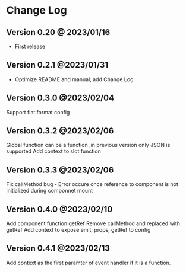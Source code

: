 # Change Log

## Version 0.20  @ 2023/01/16

* First release

## Version 0.2.1 @2023/01/31

* Optimize README and manual, add Change Log

## Version 0.3.0 @2023/02/04

Support flat format config

## Version 0.3.2 @2023/02/06

Global function can be a function ,in previous version only JSON is supported
Add context to slot function

## Version 0.3.3 @2023/02/06

Fix callMethod bug - Error occure once reference to component is not initialized during componnet mount

## Version 0.4.0 @2023/02/10

Add component function:getRef
Remove callMethod and replaced with getRef
Add context to expose emit, props, getRef to config


## Version 0.4.1 @2023/02/13

Add context as the first paramter of event handler if it is a function.